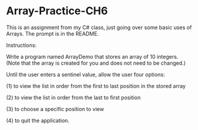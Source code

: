 # Array-Practice-CH6
This is an assignment from my C# class, just going over some basic uses of Arrays. The prompt is in the README.

Instructions:

Write a program named ArrayDemo that stores an array of 10 integers. (Note that the array is created for you and does not need to be changed.)

Until the user enters a sentinel value, allow the user four options:

(1) to view the list in order from the first to last position in the stored array

(2) to view the list in order from the last to first position

(3) to choose a specific position to view

(4) to quit the application.
